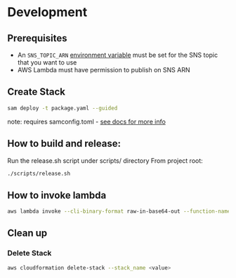 # Development
## Prerequisites
- An `SNS_TOPIC_ARN` [environment variable](https://docs.aws.amazon.com/lambda/latest/dg/configuration-envvars.html) must be set for the SNS topic that you want to use
- AWS Lambda must have permission to publish on SNS ARN
## Create Stack
```bash
sam deploy -t package.yaml --guided
```
note: requires samconfig.toml - [see docs for more info](https://docs.aws.amazon.com/serverless-application-model/latest/developerguide/serverless-sam-cli-config.html)

## How to build and release:
Run the release.sh script under scripts/ directory
From project root:
```bash
./scripts/release.sh
```

## How to invoke lambda
```bash
aws lambda invoke --cli-binary-format raw-in-base64-out --function-name commit-checker-stack-CommitChecker-lVlrMRBDMr6X --payload '{"date": "2022-01-02T18:44:49Z" }' output.json && cat output.json
```

## Clean up
### Delete Stack
```bash
aws cloudformation delete-stack --stack_name <value>
```